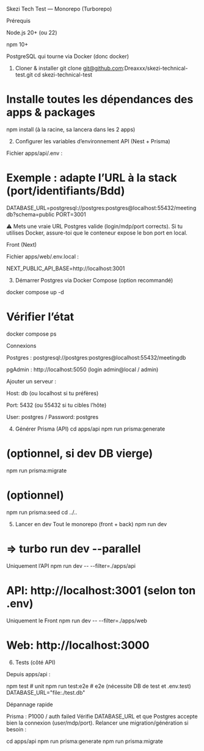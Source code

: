 Skezi Tech Test — Monorepo (Turborepo)

Prérequis

Node.js 20+ (ou 22)

npm 10+

PostgreSQL qui tourne via Docker (donc docker)

1) Cloner & installer
git clone git@github.com:Dreaxxx/skezi-technical-test.git
cd skezi-technical-test

# Installe toutes les dépendances des apps & packages
npm install (à la racine, sa lancera dans les 2 apps)

2) Configurer les variables d’environnement
API (Nest + Prisma)

Fichier apps/api/.env :

# Exemple : adapte l’URL à la stack (port/identifiants/Bdd)
DATABASE_URL=postgresql://postgres:postgres@localhost:55432/meetingdb?schema=public
PORT=3001

⚠️ Mets une vraie URL Postgres valide (login/mdp/port corrects).
Si tu utilises Docker, assure-toi que le conteneur expose le bon port en local.

Front (Next)

Fichier apps/web/.env.local :

NEXT_PUBLIC_API_BASE=http://localhost:3001

3) Démarrer Postgres via Docker Compose (option recommandé)

docker compose up -d
# Vérifier l’état
docker compose ps

Connexions

Postgres : postgresql://postgres:postgres@localhost:55432/meetingdb

pgAdmin : http://localhost:5050
 (login admin@local / admin)

Ajouter un serveur :

Host: db (ou localhost si tu préfères)

Port: 5432 (ou 55432 si tu cibles l’hôte)

User: postgres / Password: postgres

4) Générer Prisma (API)
cd apps/api
npm run prisma:generate
# (optionnel, si dev DB vierge)
npm run prisma:migrate
# (optionnel)
npm run prisma:seed
cd ../..

5) Lancer en dev
Tout le monorepo (front + back)
npm run dev
# => turbo run dev --parallel

Uniquement l’API
npm run dev -- --filter=./apps/api
# API: http://localhost:3001 (selon ton .env)

Uniquement le Front
npm run dev -- --filter=./apps/web
# Web: http://localhost:3000

6) Tests (côté API)

Depuis apps/api :

npm test           # unit
npm run test:e2e   # e2e (nécessite DB de test et .env.test)
DATABASE_URL="file:./test.db"

Dépannage rapide

Prisma : P1000 / auth failed
Vérifie DATABASE_URL et que Postgres accepte bien la connexion (user/mdp/port).
Relancer une migration/génération si besoin :

cd apps/api
npm run prisma:generate
npm run prisma:migrate
